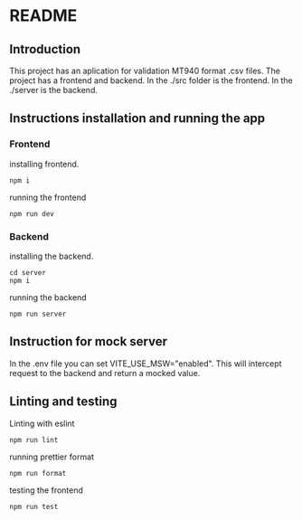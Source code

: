 # README

## Introduction

This project has an aplication for validation MT940 format .csv files.
The project has a frontend and backend. In the ./src folder is the frontend. In the ./server is the backend.

## Instructions installation and running the app

### Frontend

installing frontend.

```shell
npm i
```

running the frontend

```shell
npm run dev
```

### Backend

installing the backend.

```shell
cd server
npm i
```

running the backend

```shell
npm run server
```

## Instruction for mock server

In the .env file you can set VITE_USE_MSW="enabled".
This will intercept request to the backend and return a mocked value.

## Linting and testing

Linting with eslint

```shell
npm run lint
```

running prettier format

```shell
npm run format
```

testing the frontend

```shell
npm run test
```
